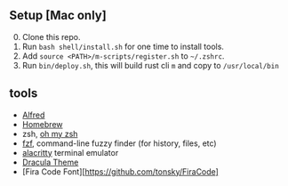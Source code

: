 ## Setup [Mac only]
0. Clone this repo.
1. Run `bash shell/install.sh` for one time to install tools.
2. Add `source <PATH>/m-scripts/register.sh` to `~/.zshrc`.
3. Run `bin/deploy.sh`, this will build rust cli `m` and copy to `/usr/local/bin`

## tools
* [Alfred](https://www.alfredapp.com/)
* [Homebrew](https://brew.sh/)
* zsh, [oh my zsh](https://github.com/robbyrussell/oh-my-zsh)
* [fzf](https://github.com/junegunn/fzf), command-line fuzzy finder (for history, files, etc)
* [alacritty](https://github.com/alacritty/alacritty) terminal emulator
* [Dracula Theme](https://github.com/dracula/dracula-theme)
* [Fira Code Font][https://github.com/tonsky/FiraCode]

